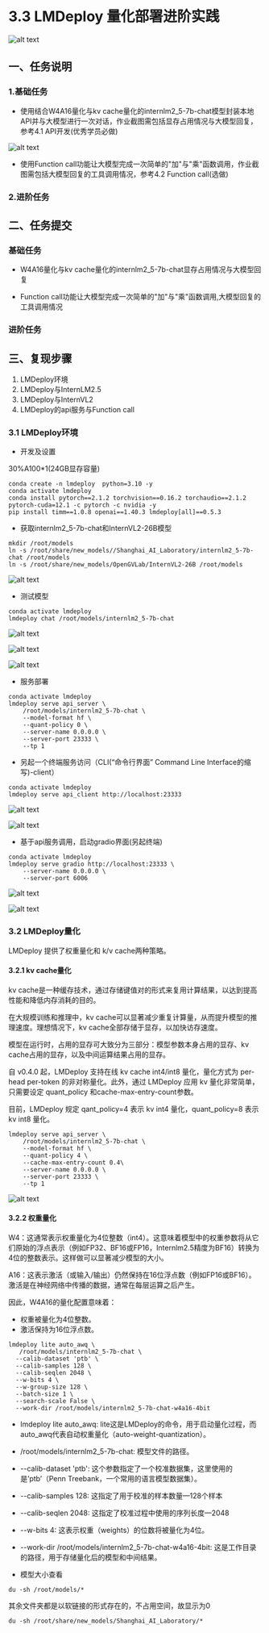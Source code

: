 # 3.3 LMDeploy 量化部署进阶实践

![alt text](image-1.png)

## 一、任务说明

### 1.基础任务

- 使用结合W4A16量化与kv cache量化的internlm2_5-7b-chat模型封装本地API并与大模型进行一次对话，作业截图需包括显存占用情况与大模型回复，参考4.1 API开发(优秀学员必做)

![alt text](image-18.png)

- 使用Function call功能让大模型完成一次简单的"加"与"乘"函数调用，作业截图需包括大模型回复的工具调用情况，参考4.2 Function call(选做)

### 2.进阶任务



## 二、任务提交

### 基础任务

- W4A16量化与kv cache量化的internlm2_5-7b-chat显存占用情况与大模型回复

- Function call功能让大模型完成一次简单的"加"与"乘"函数调用,大模型回复的工具调用情况

### 进阶任务

## 三、复现步骤

1. LMDeploy环境
2. LMDeploy与InternLM2.5
3. LMDeploy与InternVL2
4. LMDeploy的api服务与Function call

### 3.1 LMDeploy环境

- 开发及设置

30%A100*1(24GB显存容量)

```shell
conda create -n lmdeploy  python=3.10 -y
conda activate lmdeploy
conda install pytorch==2.1.2 torchvision==0.16.2 torchaudio==2.1.2 pytorch-cuda=12.1 -c pytorch -c nvidia -y
pip install timm==1.0.8 openai==1.40.3 lmdeploy[all]==0.5.3
```

- 获取internlm2_5-7b-chat和InternVL2-26B模型

```shell
mkdir /root/models
ln -s /root/share/new_models//Shanghai_AI_Laboratory/internlm2_5-7b-chat /root/models
ln -s /root/share/new_models/OpenGVLab/InternVL2-26B /root/models
```

![alt text](image-9.png)

- 测试模型

```shell
conda activate lmdeploy
lmdeploy chat /root/models/internlm2_5-7b-chat
```

![alt text](image-10.png)

![alt text](image-11.png)

![alt text](image-12.png)

- 服务部署

```shell
conda activate lmdeploy
lmdeploy serve api_server \
    /root/models/internlm2_5-7b-chat \
    --model-format hf \
    --quant-policy 0 \
    --server-name 0.0.0.0 \
    --server-port 23333 \
    --tp 1
```

- 另起一个终端服务访问（CLI(“命令行界面” Command Line Interface的缩写)-client）

```shell
conda activate lmdeploy
lmdeploy serve api_client http://localhost:23333
```

![alt text](image-13.png)

![alt text](image-14.png)

- 基于api服务调用，启动gradio界面(另起终端)

```shell
conda activate lmdeploy
lmdeploy serve gradio http://localhost:23333 \
    --server-name 0.0.0.0 \
    --server-port 6006
```

![alt text](image-15.png)

![alt text](image-16.png)

### 3.2 LMDeploy量化

LMDeploy 提供了权重量化和 k/v cache两种策略。

#### 3.2.1 kv cache量化

kv cache是一种缓存技术，通过存储键值对的形式来复用计算结果，以达到提高性能和降低内存消耗的目的。

在大规模训练和推理中，kv cache可以显著减少重复计算量，从而提升模型的推理速度。理想情况下，kv cache全部存储于显存，以加快访存速度。

模型在运行时，占用的显存可大致分为三部分：模型参数本身占用的显存、kv cache占用的显存，以及中间运算结果占用的显存。

自 v0.4.0 起，LMDeploy 支持在线 kv cache int4/int8 量化，量化方式为 per-head per-token 的非对称量化。此外，通过 LMDeploy 应用 kv 量化非常简单，只需要设定 quant_policy 和cache-max-entry-count参数。

目前，LMDeploy 规定 qant_policy=4 表示 kv int4 量化，quant_policy=8 表示 kv int8 量化。

```shell
lmdeploy serve api_server \
    /root/models/internlm2_5-7b-chat \
    --model-format hf \
    --quant-policy 4 \
    --cache-max-entry-count 0.4\
    --server-name 0.0.0.0 \
    --server-port 23333 \
    --tp 1
```

![alt text](image-17.png)

#### 3.2.2 权重量化

W4：这通常表示权重量化为4位整数（int4）。这意味着模型中的权重参数将从它们原始的浮点表示（例如FP32、BF16或FP16，Internlm2.5精度为BF16）转换为4位的整数表示。这样做可以显著减少模型的大小。

A16：这表示激活（或输入/输出）仍然保持在16位浮点数（例如FP16或BF16）。激活是在神经网络中传播的数据，通常在每层运算之后产生。

因此，W4A16的量化配置意味着：
- 权重被量化为4位整数。
- 激活保持为16位浮点数。

```shell
lmdeploy lite auto_awq \
   /root/models/internlm2_5-7b-chat \
  --calib-dataset 'ptb' \
  --calib-samples 128 \
  --calib-seqlen 2048 \
  --w-bits 4 \
  --w-group-size 128 \
  --batch-size 1 \
  --search-scale False \
  --work-dir /root/models/internlm2_5-7b-chat-w4a16-4bit
  ```

- lmdeploy lite auto_awq: lite这是LMDeploy的命令，用于启动量化过程，而auto_awq代表自动权重量化（auto-weight-quantization）。
- /root/models/internlm2_5-7b-chat: 模型文件的路径。
- --calib-dataset 'ptb': 这个参数指定了一个校准数据集，这里使用的是’ptb’（Penn Treebank，一个常用的语言模型数据集）。
- --calib-samples 128: 这指定了用于校准的样本数量—128个样本
- --calib-seqlen 2048: 这指定了校准过程中使用的序列长度—2048
- --w-bits 4: 这表示权重（weights）的位数将被量化为4位。
- --work-dir /root/models/internlm2_5-7b-chat-w4a16-4bit: 这是工作目录的路径，用于存储量化后的模型和中间结果。


- 模型大小查看

```shell
du -sh /root/models/*
```

其余文件夹都是以软链接的形式存在的，不占用空间，故显示为0

```shell
du -sh /root/share/new_models/Shanghai_AI_Laboratory/*
```
